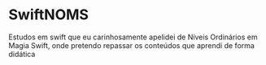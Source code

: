 # SwiftNOMS
Estudos em swift que eu carinhosamente apelidei de Níveis Ordinários em Magia Swift, onde pretendo repassar os conteúdos que aprendi de forma didática
